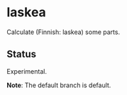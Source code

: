 # laskea

Calculate (Finnish: laskea) some parts.

## Status

Experimental.

**Note**: The default branch is default.
